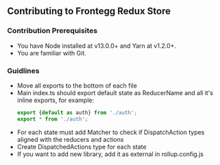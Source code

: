 ## Contributing to Frontegg Redux Store

### Contribution Prerequisites

- You have Node installed at v13.0.0+ and Yarn at v1.2.0+.
- You are familiar with Git.

### Guidlines

- Move all exports to the bottom of each file
- Main index.ts should export default state as ReducerName and all it's inline exports, for example:
  ```typescript
  export {default as auth} from './auth';
  export * from './auth';
  ```
- For each state must add Matcher to check if DispatchAction types aligned with the reducers and actions
- Create DispatchedActions type for each state
- If you want to add new library, add it as external in rollup.config.js
